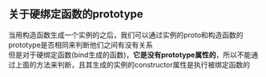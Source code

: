 ## 关于硬绑定函数的prototype
当用构造函数生成一个实例的之后，我们可以通过实例的proto和构造函数的prototype是否相同来判断他们之间有没有关系   
但是对于硬绑定函数(bind生成的函数)，**它是没有prototype属性的**，所以不能通过上面的方法来判断，且其生成的实例的constructor属性是执行被绑定函数的

